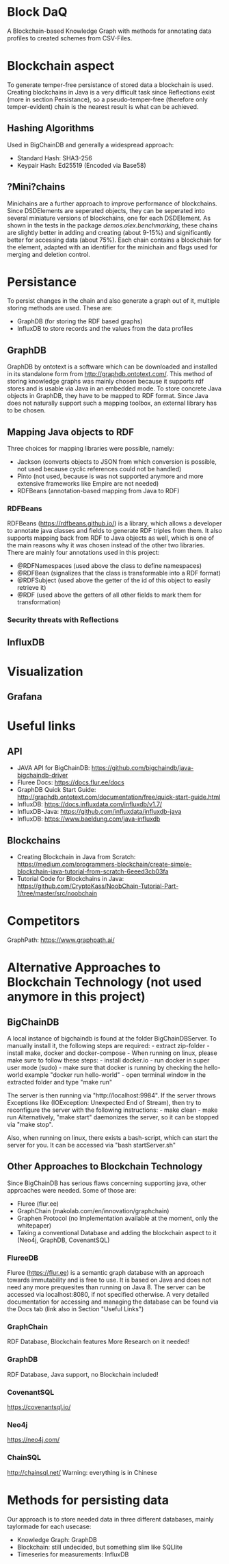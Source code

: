# Block DaQ
A Blockchain-based Knowledge Graph with methods for annotating data profiles to created schemes from CSV-Files.

# Blockchain aspect
To generate temper-free persistance of stored data a blockchain is used. Creating blockchains in Java is a very difficult task since Reflections exist (more in section Persistance),
so a pseudo-temper-free (therefore only temper-evident) chain is the nearest result is what can be achieved.

## Hashing Algorithms
Used in BigChainDB and generally a widespread approach:
- Standard Hash: SHA3-256
- Keypair Hash: Ed25519 (Encoded via Base58)

## ?Mini?chains
Minichains are a further approach to improve performance of blockchains. Since DSDElements are seperated objects, they can be seperated into several miniature versions of blockchains, one for each DSDElement.
As shown in the tests in the package *demos.alex.benchmarking*, these chains are slightly better in adding and creating (about 9-15%) and significantly better for accessing data (about 75%).
Each chain contains a blockchain for the element, adapted with an identifier for the minichain and flags used for merging and deletion control.

# Persistance
To persist changes in the chain and also generate a graph out of it, multiple storing methods are used. These are:
- GraphDB (for storing the RDF based graphs)
- InfluxDB to store records and the values from the data profiles

## GraphDB
GraphDB by ontotext is a software which can be downloaded and installed in its standalone form from http://graphdb.ontotext.com/. This method of storing knowledge graphs was mainly chosen because it supports rdf stores
and is usable via Java in an embedded mode. To store concrete Java objects in GraphDB, they have to be mapped to RDF format. Since Java does not naturally support such a mapping toolbox, an external library has to be chosen.

## Mapping Java objects to RDF
Three choices for mapping libraries were possible, namely:
- Jackson (converts objects to JSON from which conversion is possible, not used because cyclic references could not be handled)
- Pinto (not used, because is was not supported anymore and more extensive frameworks like Empire are not needed)
- RDFBeans (annotation-based mapping from Java to RDF)

### RDFBeans
RDFBeans (https://rdfbeans.github.io/) is a library, which allows a developer to annotate java classes and fields to generate RDF triples from them. It also supports mapping back from RDF to Java objects as
well, which is one of the main reasons why it was chosen instead of the other two libraries. There are mainly four annotations used in this project:
- @RDFNamespaces (used above the class to define namespaces)
- @RDFBean (signalizes that the class is transformable into a RDF format)
- @RDFSubject (used above the getter of the id of this object to easily retrieve it)
- @RDF (used above the getters of all other fields to mark them for transformation)

### Security threats with Reflections

## InfluxDB


# Visualization

## Grafana


# Useful links
## API
* JAVA API for BigChainDB: https://github.com/bigchaindb/java-bigchaindb-driver
* Fluree Docs: https://docs.flur.ee/docs 
* GraphDB Quick Start Guide: http://graphdb.ontotext.com/documentation/free/quick-start-guide.html
* InfluxDB: https://docs.influxdata.com/influxdb/v1.7/
* InfluxDB-Java: https://github.com/influxdata/influxdb-java
* InfluxDB: https://www.baeldung.com/java-influxdb
## Blockchains
* Creating Blockchain in Java from Scratch: https://medium.com/programmers-blockchain/create-simple-blockchain-java-tutorial-from-scratch-6eeed3cb03fa
* Tutorial Code for Blockchains in Java: https://github.com/CryptoKass/NoobChain-Tutorial-Part-1/tree/master/src/noobchain

# Competitors
GraphPath: https://www.graphpath.ai/

# Alternative Approaches to Blockchain Technology (not used anymore in this project)

## BigChainDB
A local instance of bigchaindb is found at the folder BigChainDBServer. To manually install it, the following steps are required:
	- extract zip-folder
	- install make, docker and docker-compose
	- When running on linux, please make sure to follow these steps:
		- install docker.io
		- run docker in super user mode (sudo)
	- make sure that docker is running by checking the hello-world example "docker run hello-world"
	- open terminal window in the extracted folder and type "make run"

The server is then running via "http://localhost:9984". If the server throws Exceptions like (IOException: Unexpected End of Stream), then try to reconfigure the server
with the following instructions:
	- make clean
	- make run
Alternatively, "make start" daemonizes the server, so it can be stopped via "make stop".

Also, when running on linux, there exists a bash-script, which can start the server for you.
It can be accessed via "bash startServer.sh"

## Other Approaches to Blockchain Technology
Since BigChainDB has serious flaws concerning supporting java, other approaches were needed. Some of those are:
- Fluree (flur.ee)
- GraphChain (makolab.com/en/innovation/graphchain)
- Graphen Protocol (no Implementation available at the moment, only the whitepaper)
- Taking a conventional Database and adding the blockchain aspect to it (Neo4j, GraphDB, CovenantSQL)

### FlureeDB
Fluree (https://flur.ee) is a semantic graph database with an approach towards immutability and is free to use. It is based on Java
and does not need any more prequesites than running on Java 8.
The server can be accessed via localhost:8080, if not specified otherwise.
A very detailed documentation for accessing and managing the database can be found via the Docs tab (link also in Section "Useful Links")

### GraphChain
RDF Database, Blockchain features
More Research on it needed!

### GraphDB
RDF Database, Java support, no Blockchain included!

### CovenantSQL
https://covenantsql.io/

### Neo4j
https://neo4j.com/

### ChainSQL
http://chainsql.net/
Warning: everything is in Chinese

# Methods for persisting data
Our approach is to store needed data in three different databases, mainly taylormade for each usecase:
- Knowledge Graph: GraphDB
- Blockchain: still undecided, but something slim like SQLlite
- Timeseries for measurements: InfluxDB



